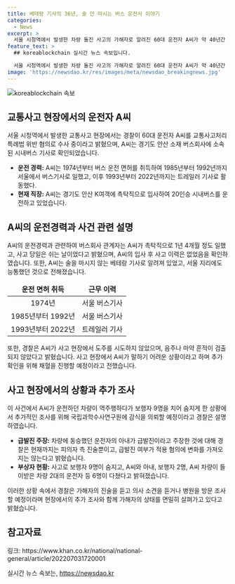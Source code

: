 ```yaml
---
title: 베테랑 기사의 36년, 술 안 마시는 버스 운전사 이야기
categories:
  - News
excerpt: >
  서울 시청역에서 발생한 차량 돌진 사고의 가해자로 알려진 60대 운전자 A씨가 약 40년간 버스와 트레일러를 운전한 베테랑 기사로 확인됐다. 현재 경찰은 A씨를 교통사고처리특례법 위반 혐의로 수사 중이며, 사건을 신속하고 엄정하게 조사할 예정이다. A씨는 주변에서 술을 마시지 않는 베테랑 기사로 소문이 있으며, 운전 중 음주나 마약 흔적은 확인되지 않았다. 사고 현장에서 A씨가 도주를 시도하지 않았고, 추가 조사를 위해 채혈이 진행될 예정이다. 경찰과 소방 당국에 따르면 사고로 9명 사망하고 6명이 다쳤으며, 급발진 주장은 추가 확인이 필요하다.
feature_text: >
  ## koreablockchain 실시간 뉴스 속보입니다.

  서울 시청역에서 발생한 차량 돌진 사고의 가해자로 알려진 60대 운전자 A씨가 약 40년간 버스와 트레일러를 운전한 베테랑 기사로 확인됐다. 현재 경찰은 A씨를 교통사고처리특례법 위반 혐의로 수사 중이며, 사건을 신속하고 엄정하게 조사할 예정이다. A씨는 주변에서 술을 마시지 않는 베테랑 기사로 소문이 있으며, 운전 중 음주나 마약 흔적은 확인되지 않았다. 사고 현장에서 A씨가 도주를 시도하지 않았고, 추가 조사를 위해 채혈이 진행될 예정이다. 경찰과 소방 당국에 따르면 사고로 9명 사망하고 6명이 다쳤으며, 급발진 주장은 추가 확인이 필요하다.
image: 'https://newsdao.kr/res/images/meta/newsdao_breakingnews.jpg'
---
```


<p><img src="https://newsdao.kr/res/images/meta/newsdao_breakingnews.jpg" alt="koreablockchain 속보" /></p>

<h2 data-ke-size="size26">교통사고 현장에서의 운전자 A씨</h2>

<p data-ke-size="size16">서울 시청역에서 발생한 교통사고 현장에서는 경찰이 60대 운전자 A씨를 교통사고처리특례법 위반 혐의로 수사 중이라고 밝혔으며, A씨는 경기도 안산 소재 버스회사에 소속된 시내버스 기사로 확인되었습니다.</p>

<ul>
<li><b>운전 경력:</b> A씨는 1974년부터 버스 운전 면허를 취득하여 1985년부터 1992년까지 서울에서 버스기사로 일했고, 이후 1993년부터 2022년까지는 트레일러 기사로 활동했다.</li>
<li><b>현재 직장:</b> A씨는 경기도 안산 K여객에 촉탁직으로 입사하여 20인승 시내버스를 운전하고 있었습니다.</li>
</ul>

<h2 data-ke-size="size26">A씨의 운전경력과 사건 관련 설명</h2>

<p data-ke-size="size16">A씨의 운전경력과 관련하여 버스회사 관계자는 A씨가 촉탁직으로 1년 4개월 정도 일했고, 사고 당일은 쉬는 날이었다고 밝혔으며, A씨의 입사 후 사고 이력은 없었음을 확인하였습니다. 또한, A씨는 술을 마시지 않는 베테랑 기사로 알려져 있었고, 서울 지리에도 능통했던 것으로 전해졌습니다.</p>

<table>
<thead>
<tr>
<td style="text-align: center; height: 17px;"><b>운전 면허 취득</b></td>
<td style="text-align: center; height: 17px;"><b>근무 이력</b></td>
</tr>
</thead>
<tbody>
<tr>
<td style="text-align: center;">1974년</td>
<td style="text-align: center;">서울 버스기사</td>
</tr>
<tr>
<td style="text-align: center;">1985년부터 1992년</td>
<td style="text-align: center;">서울 버스기사</td>
</tr>
<tr>
<td style="text-align: center;">1993년부터 2022년</td>
<td style="text-align: center;">트레일러 기사</td>
</tr>
</tbody>
</table>

<p data-ke-size="size16">또한, 경찰은 A씨가 사고 현장에서 도주를 시도하지 않았으며, 음주나 마약 흔적이 검출되지 않았다고 밝혔습니다. 사고 현장에서 A씨가 말하기 어려운 상황이라고 하며 추가 확인을 위해 채혈을 진행할 예정이라고 전했습니다.</p>

<h2 data-ke-size="size26">사고 현장에서의 상황과 추가 조사</h2>

<p data-ke-size="size16">이 사건에서 A씨가 운전하던 차량이 역주행하다가 보행자 9명을 치어 숨지게 한 상황에서 추가적인 조사를 위해 국립과학수사연구원에 감식을 의뢰할 예정이라고 경찰은 설명하였습니다.</p>

<ul>
<li><b>급발진 주장:</b> 차량에 동승했던 운전자의 아내가 급발진이라고 주장한 것에 대해 경찰은 현재까지는 피의자 측 진술뿐이고, 급발진 여부가 적용 혐의에 변화를 가져오지는 않는다고 밝혔습니다.</li>
<li><b>부상자 현황:</b> 사고로 보행자 9명이 숨지고, A씨와 아내, 보행자 2명, A씨 차량이 들이받은 차량 2대의 운전자 등 6명이 다쳤다고 밝혀졌습니다.</li>
</ul>

<p data-ke-size="size16">이러한 상황 속에서 경찰은 가해자의 진술을 듣고 의사 소견을 듣거나 병원을 방문 조사할 예정이라며 현장에서의 추가 조사와 함께 가해자의 상태를 면밀히 살펴가고 있다고 밝혔습니다.</p>

<h2 data-ke-size="size26">참고자료</h2>

<p data-ke-size="size16">링크: https://www.khan.co.kr/national/national-general/article/202207031720001</p>
실시간 뉴스 속보는, <a href="https://newsdao.kr" rel="dofollow">https://newsdao.kr</a>


